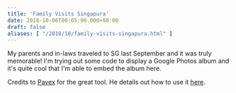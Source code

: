 ```yaml
---
title: 'Family Visits Singapura'
date: 2018-10-06T00:05:00.000+08:00
draft: false
aliases: [ "/2018/10/family-visits-singapura.html" ]
---
```


My parents and in-laws traveled to SG last September and it was truly memorable! I'm trying out some code to display a Google Photos album and it's quite cool that I'm able to embed the album here.  
  

                                                                                                                                                                                                                                                                                                          

  
Credits to [Pavex](https://www.publicalbum.org/blog/about-pavex) for the great tool. He details out how to use it [here](https://www.publicalbum.org/blog/embedding-google-photos-albums).